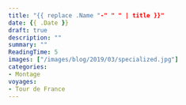 ```yaml
---
title: "{{ replace .Name "-" " " | title }}"
date: {{ .Date }}
draft: true
description: ""
summary: ""
ReadingTime: 5
images: ["/images/blog/2019/03/specialized.jpg"]
categories:
- Montage
voyages:
- Tour de France
---
```


